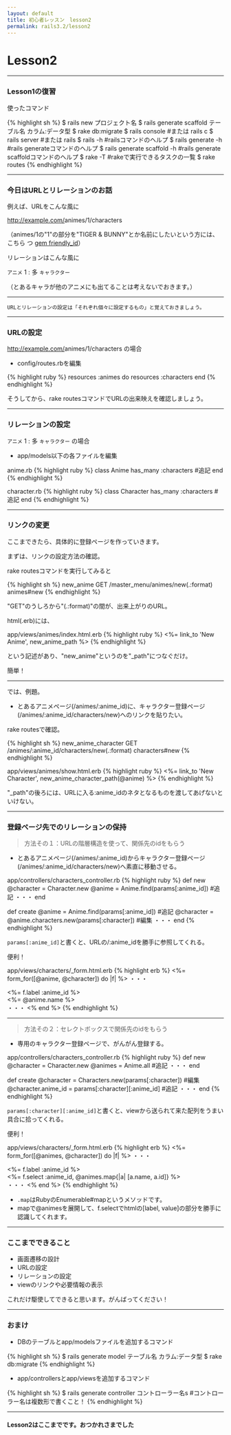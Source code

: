```yaml
---
layout: default
title: 初心者レッスン　lesson2
permalink: rails3.2/lesson2
---
```


# Lesson2

---

### <span class="icon-leaf"></span> Lesson1の復習

使ったコマンド

{% highlight sh %}
$ rails new プロジェクト名
$ rails generate scaffold テーブル名 カラム:データ型
$ rake db:migrate
$ rails console #または rails c
$ rails server #または rails 
$ rails -h                      #railsコマンドのヘルプ
$ rails generate -h             #rails generateコマンドのヘルプ
$ rails generate scaffold -h    #rails generate scaffoldコマンドのヘルプ
$ rake -T                       #rakeで実行できるタスクの一覧
$ rake routes
{% endhighlight %}

---

### <span class="icon-leaf"></span> 今日はURLとリレーションのお話

例えば、URLをこんな風に

http://example.com/<span class="text-error">animes/1</span><span class="text-info">/characters</span>

（animes/1の"1"の部分を"TIGER & BUNNY"とか名前にしたいという方には、こちら つ [gem friendly_id](https://github.com/norman/friendly_id)）

リレーションはこんな風に

`アニメ` 1 : 多 `キャラクター`

（とあるキャラが他のアニメにも出てることは考えないでおきます。）

---

`URLとリレーションの設定は「それぞれ個々に設定するもの」と覚えておきましょう。`

---

### <span class="icon-leaf"></span > URLの設定

http://example.com/<span class="text-error">animes/1</span><span class="text-info">/characters</span> の場合

* config/routes.rbを編集

{% highlight ruby %}
resources :animes do
  resources :characters
end
{% endhighlight %}

そうしてから、rake routesコマンドでURLの出来映えを確認しましょう。

---

### <span class="icon-leaf"></span > リレーションの設定

`アニメ` 1 : 多 `キャラクター` の場合

* app/models以下の各ファイルを編集

anime.rb
{% highlight ruby %}
class Anime
  has_many :characters #追記
end
{% endhighlight %}

character.rb
{% highlight ruby %}
class Character
  has_many :characters #追記
end
{% endhighlight %}

---

### <span class="icon-leaf icon-sccess"></span> リンクの変更

ここまできたら、具体的に登録ページを作っていきます。

まずは、リンクの設定方法の確認。

rake routesコマンドを実行してみると

{% highlight sh %}
new_anime GET    /master_menu/animes/new(.:format)   animes#new
{% endhighlight %}

"GET"のうしろから"(.:format)"の間が、出来上がりのURL。

html(.erb)には、

app/views/animes/index.html.erb
{% highlight ruby %}
<%= link_to 'New Anime', new_anime_path %>
{% endhighlight %}

という記述があり、"new_anime"というのを"_path"につなぐだけ。

簡単！

---

では、例題。

* とあるアニメページ(/animes/:anime_id)に、キャラクター登録ページ(/animes/:anime_id/characters/new)へのリンクを貼りたい。

rake routesで確認。

{% highlight sh %}
new_anime_character GET    /animes/:anime_id/characters/new(.:format)   characters#new
{% endhighlight %}

app/views/animes/show.html.erb
{% highlight ruby %}
<%= link_to 'New Character', new_anime_character_path(@anime) %>
{% endhighlight %}

<span class="text-error">"_path"の後ろには、URLに入る:anime_idのネタとなるものを渡してあげないといけない。</span>

---

### <span class="icon-leaf icon-sccess"></span> 登録ページ先でのリレーションの保持

> 方法その１：URLの階層構造を使って、関係先のidをもらう

* とあるアニメページ(/animes/:anime_id)からキャラクター登録ページ(/animes/:anime_id/characters/new)へ素直に移動させる。

app/controllers/characters_controller.rb
{% highlight ruby %}
def new
  @character = Character.new
  @anime    = Anime.find(params[:anime_id]) #追記
  ・・・
end

def create
  @anime    = Anime.find(params[:anime_id]) #追記
  @character = @anime.characters.new(params[:character]) #編集
  ・・・
end
{% endhighlight %}

`params[:anime_id]`と書くと、URLの/:anime_idを勝手に参照してくれる。

便利！

app/views/characters/_form.html.erb
{% highlight erb %}
<%= form_for([@anime, @character]) do |f| %> <!--編集-->
  ・・・
  <div class="field">
    <%= f.label :anime_id %><br />
    <%= @anime.name %>                      <!--編集（表示するだけ）-->
  </div>
  ・・・
<% end %>
{% endhighlight %}

---

> 方法その２：セレクトボックスで関係先のidをもらう

* 専用のキャラクター登録ページで、がんがん登録する。

app/controllers/characters_controller.rb
{% highlight ruby %}
def new
  @character = Character.new
  @animes   = Anime.all #追記
  ・・・
end

def create
  @character          = Characters.new(params[:character]) #編集
  @character.anime_id = params[:character][:anime_id] #追記
  ・・・
end
{% endhighlight %}

`params[:character][:anime_id]`と書くと、viewから送られて来た配列をうまい具合に拾ってくれる。

便利！

app/views/characters/_form.html.erb
{% highlight erb %}
<%= form_for([@animes, @character]) do |f| %>                   <!--編集-->
  ・・・
  <div class="field">
    <%= f.label :anime_id %><br />
    <%= f.select :anime_id, @animes.map{|a| [a.name, a.id]} %> <!--編集（セレクトボックスに変更）-->
  </div>
  ・・・
<% end %>
{% endhighlight %}

* `.map`はRubyのEnumerable#mapというメソッドです。
* mapで@animesを展開して、f.selectでhtmlの[label, value]の部分を勝手に認識してくれます。

---

### <span class="icon-leaf icon-sccess"></span> ここまでできること

* 画面遷移の設計
* URLの設定
* リレーションの設定
* viewのリンクや必要情報の表示

これだけ駆使してできると思います。がんばってください！

---

### <span class="icon-leaf icon-sccess"></span> おまけ

* DBのテーブルとapp/modelsファイルを追加するコマンド

{% highlight sh %}
$ rails generate model テーブル名 カラム:データ型
$ rake db:migrate
{% endhighlight %}

* app/controllersとapp/viewsを追加するコマンド

{% highlight sh %}
$ rails generate controller コントローラー名s #コントローラー名は複数形で書くこと！
{% endhighlight %}

---

#### Lesson2はここまでです。おつかれさまでした <span class="icon-music"></span>
